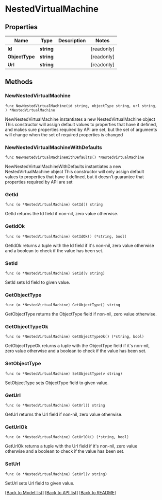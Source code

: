 # NestedVirtualMachine

## Properties

Name | Type | Description | Notes
------------ | ------------- | ------------- | -------------
**Id** | **string** |  | [readonly] 
**ObjectType** | **string** |  | [readonly] 
**Url** | **string** |  | [readonly] 

## Methods

### NewNestedVirtualMachine

`func NewNestedVirtualMachine(id string, objectType string, url string, ) *NestedVirtualMachine`

NewNestedVirtualMachine instantiates a new NestedVirtualMachine object
This constructor will assign default values to properties that have it defined,
and makes sure properties required by API are set, but the set of arguments
will change when the set of required properties is changed

### NewNestedVirtualMachineWithDefaults

`func NewNestedVirtualMachineWithDefaults() *NestedVirtualMachine`

NewNestedVirtualMachineWithDefaults instantiates a new NestedVirtualMachine object
This constructor will only assign default values to properties that have it defined,
but it doesn't guarantee that properties required by API are set

### GetId

`func (o *NestedVirtualMachine) GetId() string`

GetId returns the Id field if non-nil, zero value otherwise.

### GetIdOk

`func (o *NestedVirtualMachine) GetIdOk() (*string, bool)`

GetIdOk returns a tuple with the Id field if it's non-nil, zero value otherwise
and a boolean to check if the value has been set.

### SetId

`func (o *NestedVirtualMachine) SetId(v string)`

SetId sets Id field to given value.


### GetObjectType

`func (o *NestedVirtualMachine) GetObjectType() string`

GetObjectType returns the ObjectType field if non-nil, zero value otherwise.

### GetObjectTypeOk

`func (o *NestedVirtualMachine) GetObjectTypeOk() (*string, bool)`

GetObjectTypeOk returns a tuple with the ObjectType field if it's non-nil, zero value otherwise
and a boolean to check if the value has been set.

### SetObjectType

`func (o *NestedVirtualMachine) SetObjectType(v string)`

SetObjectType sets ObjectType field to given value.


### GetUrl

`func (o *NestedVirtualMachine) GetUrl() string`

GetUrl returns the Url field if non-nil, zero value otherwise.

### GetUrlOk

`func (o *NestedVirtualMachine) GetUrlOk() (*string, bool)`

GetUrlOk returns a tuple with the Url field if it's non-nil, zero value otherwise
and a boolean to check if the value has been set.

### SetUrl

`func (o *NestedVirtualMachine) SetUrl(v string)`

SetUrl sets Url field to given value.



[[Back to Model list]](../README.md#documentation-for-models) [[Back to API list]](../README.md#documentation-for-api-endpoints) [[Back to README]](../README.md)


